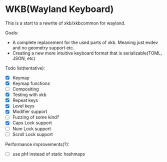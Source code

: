 # WKB(Wayland Keyboard)

This is a start to a rewrite of xkb/xkbcommon for wayland.

Goals: 
- A complete replacement for the used parts of xkb. Meaning just evdev and no geometry support etc.
- Creating a new more intuitive keyboard format that is serializable(TOML, JSON, etc)

Todo list(tentative):
- [x] Keymap
- [x] Keymap functions 
- [ ] Compositing
- [x] Testing with xkb 
- [x] Repeat keys
- [x] Level keys
- [x] Modifier support
- [ ] Fuzzing of some kind?
- [x] Caps Lock support
- [ ] Num Lock support
- [ ] Scroll Lock support

Performance improvements(?):
- [ ] use phf instead of static hashmaps
